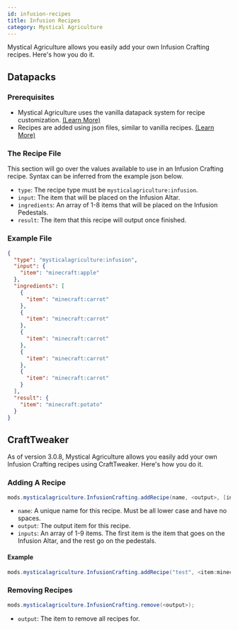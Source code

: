 ```yaml
---
id: infusion-recipes
title: Infusion Recipes
category: Mystical Agriculture
---
```


Mystical Agriculture allows you easily add your own Infusion Crafting recipes. Here's how you do it.

## Datapacks
### Prerequisites
- Mystical Agriculture uses the vanilla datapack system for recipe customization. [(Learn More)](https://minecraft.gamepedia.com/Data_pack)
- Recipes are added using json files, similar to vanilla recipes. [(Learn More)](https://minecraft.gamepedia.com/Recipe)

### The Recipe File
This section will go over the values available to use in an Infusion Crafting recipe. Syntax can be inferred from the example json below.
- `type`: The recipe type must be `mysticalagriculture:infusion`.
- `input`: The item that will be placed on the Infusion Altar.
- `ingredients`: An array of 1-8 items that will be placed on the Infusion Pedestals.
- `result`: The item that this recipe will output once finished.

### Example File
```json
{
  "type": "mysticalagriculture:infusion",
  "input": {
    "item": "minecraft:apple"
  },
  "ingredients": [
    {
      "item": "minecraft:carrot"
    },
    {
      "item": "minecraft:carrot"
    },
    {
      "item": "minecraft:carrot"
    },
    {
      "item": "minecraft:carrot"
    },
    {
      "item": "minecraft:carrot"
    }
  ],
  "result": {
    "item": "minecraft:potato"
  }
}
```

## CraftTweaker
As of version 3.0.8, Mystical Agriculture allows you easily add your own Infusion Crafting recipes using CraftTweaker. Here's how you do it.

### Adding A Recipe
```java
mods.mysticalagriculture.InfusionCrafting.addRecipe(name, <output>, [inputs]);
```

- `name`: A unique name for this recipe. Must be all lower case and have no spaces.
- `output`: The output item for this recipe.
- `inputs`: An array of 1-9 items. The first item is the item that goes on the Infusion Altar, and the rest go on the pedestals.

#### Example
```java
mods.mysticalagriculture.InfusionCrafting.addRecipe("test", <item:minecraft:stick> * 10, [<item:minecraft:diamond>, <tag:forge:ingots/iron>, <item:minecraft:stick>]);
```

### Removing Recipes
```java
mods.mysticalagriculture.InfusionCrafting.remove(<output>);
```

- `output`: The item to remove all recipes for.
